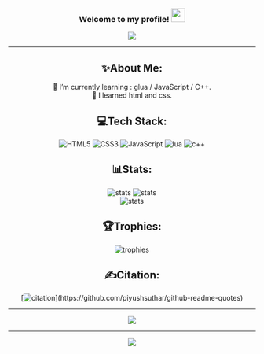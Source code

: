 <h3 align="center">
  Welcome to my profile!
  <img src="https://media.giphy.com/media/hvRJCLFzcasrR4ia7z/giphy.gif" width="28">
</h3>
<p align="center">
  <a href="[https://github.com/zwwkk]"><img src="https://readme-typing-svg.herokuapp.com/?color=%2336BCF7&center=true&vCenter=true&lines=Hi+%2C+I+am+zwk"></a>
</p>

---
<div align="center">
  
## ✨About Me:
  
🌱 I’m currently learning : glua / JavaScript / C++.
<br>
🧶 I learned html and css.

## 💻Tech Stack:
![HTML5](https://img.shields.io/badge/html5-%23E34F26.svg?style=for-the-badge&logo=html5&logoColor=white) ![CSS3](https://img.shields.io/badge/-CSS-orange?style=for-the-badge&logo=css3&logoColor=white) ![JavaScript](https://shields.io/badge/JavaScript-F7DF1E?logo=JavaScript&logoColor=000&style=flat-square) ![lua](https://img.shields.io/badge/-Lua-2C2D72?style=flat&logo=lua&logoColor=white) ![c++](https://img.shields.io/badge/-C++-blue?logo=cplusplus) 

## 📊Stats:

![stats](https://github-readme-stats.vercel.app/api?username=zwwkk&theme=radical)
![stats](https://github-readme-streak-stats.herokuapp.com/?user=zwwkk&theme=radical&hide_border=false)<br/>
![stats](https://github-readme-stats.vercel.app/api/top-langs/?username=zwwkk&theme=radical&hide_border=false&include_all_commits=false&count_private=false&layout=compact)

## 🏆Trophies:
![trophies](https://github-profile-trophy.vercel.app/?username=zwwkk&theme=discord&no-frame=false&no-bg=false&margin-w=4)

## ✍️Citation:
[![citation](https://quotes-github-readme.vercel.app/api?type=horizontal&theme=algolia&quote=QuiTeLécheEnTaPrésence,TeTrompeEnTonAbsence.)](https://github.com/piyushsuthar/github-readme-quotes)

---
<img src="https://media1.tenor.com/m/5j8gCzNjAt8AAAAC/traewockhardt-sad.gif">

---
![](https://komarev.com/ghpvc/?username=zwwkk&label=Visitors+Count&color=brightgreen)
</div>
